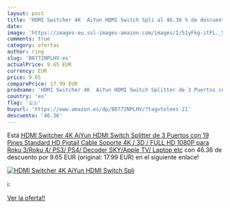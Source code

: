 ```yaml
---
layout: post
title: 'HDMI Switcher 4K  AiYun HDMI Switch Spli al 46.36 % de descuento'
date: 
image: 'https://images-eu.ssl-images-amazon.com/images/I/51yFkg-itFL._SL200_.jpg'
comments: true
category: ofertas
author: ring
slug: 'B0772NPLHV-es'
actualPrice: 9.65 EUR
currency: EUR
price: 9.65
comparePrice: 17.99 EUR
prodname: 'HDMI Switcher 4K  AiYun HDMI Switch Splitter de 3 Puertos con 19 Pines Standard HD Pigtail Cable  Soporte 4K / 3D / FULL HD 1080P para Roku 3/Roku 4/ PS3/ PS4/ Decoder SKY/Apple TV/ Laptop etc'
country: 'es'
flag: '🇪🇸'
buyurl: 'https://www.amazon.es/dp/B0772NPLHV/?tag=tolees-21'
descuento: '46.36'
---
```


Está [HDMI Switcher 4K  AiYun HDMI Switch Splitter de 3 Puertos con 19 Pines Standard HD Pigtail Cable  Soporte 4K / 3D / FULL HD 1080P para Roku 3/Roku 4/ PS3/ PS4/ Decoder SKY/Apple TV/ Laptop etc](https://www.amazon.es/dp/B0772NPLHV/?tag=tolees-21) con 46.36 de descuento por 9.65 EUR (original: 17.99 EUR) en el siguiente enlace!

[![HDMI Switcher 4K  AiYun HDMI Switch Spli](https://images-eu.ssl-images-amazon.com/images/I/51yFkg-itFL._SL200_.jpg)](https://www.amazon.es/dp/B0772NPLHV/?tag=tolees-21)

ℹ️:


[Ver la oferta!!](https://www.amazon.es/dp/B0772NPLHV/?tag=tolees-21)

